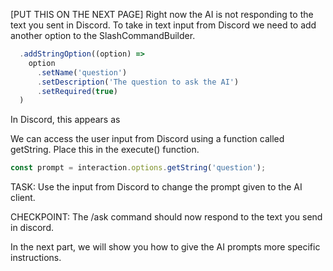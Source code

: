 
[PUT THIS ON THE NEXT PAGE]
Right now the AI is not responding to the text you sent in Discord. To take in text input from Discord we need to add another option to the SlashCommandBuilder. 


```js
  .addStringOption((option) =>
    option
      .setName('question')
      .setDescription('The question to ask the AI')
      .setRequired(true)
  )
```
In Discord, this appears as 
<!-- insert screenshot from disc -->

We can access the user input from Discord using a function called getString. Place this in the execute() function.

```js
const prompt = interaction.options.getString('question');
```

TASK:
Use the input from Discord to change the prompt given to the AI client.

CHECKPOINT:
The /ask command should now respond to the text you send in discord. 


In the next part, we will show you how to give the AI prompts more specific instructions. 







